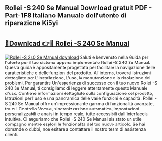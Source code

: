 ## Rollei -S 240 Se Manual Download gratuit PDF - Part-1F8 Italiano Manuale dell'utente di riparazione Ki5yi

# <h2><a href="http://dfdxxdc.blite.top/?on=Rollei+-S+240+Se+Manual">🔗Download 👉🔴 Rollei -S 240 Se Manual</a></h2>

[![Rollei -S 240 Se Manual download](https://i.imgur.com/lujVjoI.png)](http://dfdxxdc.blite.top/?on=Rollei+-S+240+Se+Manual)
Saluti e benvenuto nella Guida per l'utente per il tuo sistema appena implementato Rollei -S 240 Se Manual. Questa guida è appositamente progettata per facilitare la navigazione delle caratteristiche e delle funzioni del prodotto. All'interno, troverai istruzioni dettagliate per L'installazione, L'uso, la manutenzione e la risoluzione dei problemi. Per garantire Un'esperienza di successo con il tuo nuovo Rollei -S 240 Se Manual, ti consigliamo di leggere attentamente questo Manuale d'uso. Contiene informazioni dettagliate sulla configurazione del prodotto, Istruzioni per l'uso e una panoramica delle varie funzioni e capacità. Rollei -S 240 Se Manual offre un'impressionante gamma di funzionalità avanzate, tra cui Controllo Vocale, sincronizzazione automatica, impostazioni personalizzabili e analisi in tempo reale, tutte accessibili dall'interfaccia intuitiva. Ci auguriamo che Rollei -S 240 Se Manual sia stato un utile compagno mentre esplori le funzionalità del tuo nuovo articolo. Se hai domande o dubbi, non esitare a contattare il nostro team di assistenza clienti.
